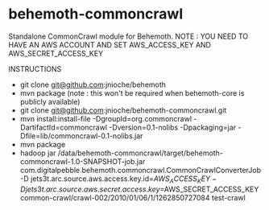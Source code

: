 behemoth-commoncrawl
====================

Standalone CommonCrawl module for Behemoth. NOTE : YOU NEED TO HAVE AN AWS ACCOUNT AND SET AWS_ACCESS_KEY AND AWS_SECRET_ACCESS_KEY

INSTRUCTIONS
- git clone git@github.com:jnioche/behemoth
- mvn package
(note : this won't be required when behemoth-core is publicly available)
- git clone git@github.com:jnioche/behemoth-commoncrawl.git
- mvn install:install-file -DgroupId=org.commoncrawl -DartifactId=commoncrawl -Dversion=0.1-nolibs -Dpackaging=jar -Dfile=lib/commoncrawl-0.1-nolibs.jar
- mvn package
- hadoop jar /data/behemoth-commoncrawl/target/behemoth-commoncrawl-1.0-SNAPSHOT-job.jar  com.digitalpebble.behemoth.commoncrawl.CommonCrawlConverterJob -D jets3t.arc.source.aws.access.key.id=$AWS_ACCESS_KEY -D jets3t.arc.source.aws.secret.access.key=$AWS_SECRET_ACCESS_KEY common-crawl/crawl-002/2010/01/06/1/1262850727084 test-crawl

